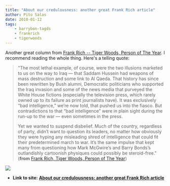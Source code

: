 ```yaml
---
title: "About our credulousness: another great Frank Rich article"
author: Pito Salas
date: 2010-01-12
tags:
    - barrybon-tagds
    - frankrich
    - tigerwoods
---
```


Another great column from [Frank Rich -- Tiger Woods, Person of The
Year](<http://www.nytimes.com/2009/12/20/opinion/20rich.html?_r=1&pagewanted=all>).
I recommend reading the whole thing. Here's a telling quote:

> "The most lethal example, of course, were the two illusions marketed to us
> on the way to Iraq — that Saddam Hussein had weapons of mass destruction and
> some link to Al Qaeda. That history has since been rewritten by Bush alumni,
> Democratic politicians who supported the Iraq invasion and some of the news
> media that purveyed the White House fictions (especially the television
> press, which rarely owned up to its failure as print journalists have). It
> was exclusively “bad intelligence,” we’re now told, that pushed us into the
> fiasco. But contradictions to that “bad intelligence” were in plain sight
> during the run-up to the war — even sometimes in the press.
>
> Yet we wanted to suspend disbelief. Much of the country, regardless of
> party, didn’t want to question its leaders, no matter how obviously they
> were hyping any misleading shred of intelligence that could fit their
> predetermined march to war. It’s the same impulse that kept many from
> questioning how Mark McGwire’s and Barry Bonds’s outlandishly cartoonish
> physiques could possibly be steroid-free." (**from** [Frank Rich, Tiger
> Woods, Person of The
> Year](<http://www.nytimes.com/2009/12/20/opinion/20rich.html?_r=1&pagewanted=all>))

![](https://i0.wp.com/img.zemanta.com/pixy.gif?w=584)


* **Link to site:** **[About our credulousness: another great Frank Rich article](None)**
